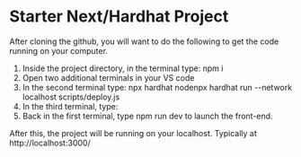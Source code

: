 # Starter Next/Hardhat Project

After cloning the github, you will want to do the following to get the code running on your computer.

1. Inside the project directory, in the terminal type: npm i
2. Open two additional terminals in your VS code
3. In the second terminal type: npx hardhat nodenpx hardhat run --network localhost scripts/deploy.js
4. In the third terminal, type: 
5. Back in the first terminal, type npm run dev to launch the front-end.

After this, the project will be running on your localhost. 
Typically at http://localhost:3000/
